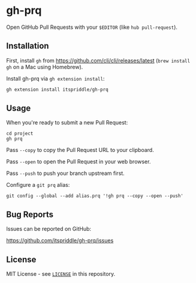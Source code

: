# gh-prq

Open GitHub Pull Requests with your `$EDITOR` (like `hub pull-request`).

## Installation

First, install `gh` from <https://github.com/cli/cli/releases/latest> (`brew
install gh` on a Mac using Homebrew).

Install gh-prq via `gh extension install`:

```sh
gh extension install itspriddle/gh-prq
```

## Usage

When you're ready to submit a new Pull Request:

```
cd project
gh prq
```

Pass `--copy` to copy the Pull Request URL to your clipboard.

Pass `--open` to open the Pull Request in your web browser.

Pass `--push` to push your branch upstream first.

Configure a `git prq` alias:

```
git config --global --add alias.prq '!gh prq --copy --open --push'
```

## Bug Reports

Issues can be reported on GitHub:

<https://github.com/itspriddle/gh-prq/issues>

## License

MIT License - see [`LICENSE`](./LICENSE) in this repository.
